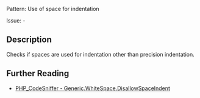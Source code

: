 Pattern: Use of space for indentation

Issue: -

## Description

Checks if spaces are used for indentation other than precision indentation.

## Further Reading

* [PHP_CodeSniffer - Generic.WhiteSpace.DisallowSpaceIndent](https://github.com/squizlabs/PHP_CodeSniffer/blob/master/src/Standards/Generic/Sniffs/WhiteSpace/DisallowSpaceIndentSniff.php)